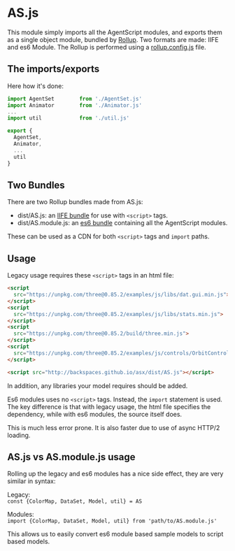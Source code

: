 # AS.js

This module simply imports all the AgentScript modules, and exports them as a single object module, bundled by [Rollup](rollupjs.org). Two formats are made: IIFE and es6 Module. The Rollup is performed using a [rollup.config.js](https://github.com/backspaces/asx/blob/master/rollup.config.js) file.

## The imports/exports

Here how it's done:
```javascript
import AgentSet        from './AgentSet.js'
import Animator        from './Animator.js'
...
import util            from './util.js'

export {
  AgentSet,
  Animator,
  ...
  util
}
```

## Two Bundles

There are two Rollup bundles made from AS.js:
* dist/AS.js: an [IIFE bundle](http://backspaces.github.io/asx/dist/AS.js) for use with `<script>` tags.
* dist/AS.module.js: an [es6 bundle](http://backspaces.github.io/asx/dist/AS.module.js) containing all the AgentScript modules.

These can be used as a CDN for both `<script>` tags and `import` paths.

## Usage

Legacy usage requires these `<script>` tags in an html file:
```html
<script
  src="https://unpkg.com/three@0.85.2/examples/js/libs/dat.gui.min.js">
</script>
<script
  src="https://unpkg.com/three@0.85.2/examples/js/libs/stats.min.js">
</script>
<script
  src="https://unpkg.com/three@0.85.2/build/three.min.js">
</script>
<script
  src="https://unpkg.com/three@0.85.2/examples/js/controls/OrbitControls.js">
</script>

<script src="http://backspaces.github.io/asx/dist/AS.js"></script>
```
In addition, any libraries your model requires should be added.

Es6 modules uses no `<script>` tags. Instead, the `import` statement is used. The key difference is that with legacy usage, the html file specifies the dependency, while with es6 modules, the source itself does.

This is much less error prone. It is also faster due to use of async HTTP/2 loading.

## AS.js vs AS.module.js usage

Rolling up the legacy and es6 modules has a nice side effect, they are very similar in syntax:

Legacy: <br />
`const {ColorMap, DataSet, Model, util} = AS`

Modules: <br />
`import {ColorMap, DataSet, Model, util} from 'path/to/AS.module.js'`

This allows us to easily convert es6 module based sample models to script based models.
